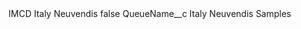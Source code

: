 <?xml version="1.0" encoding="UTF-8"?>
<CustomMetadata xmlns="http://soap.sforce.com/2006/04/metadata" xmlns:xsi="http://www.w3.org/2001/XMLSchema-instance" xmlns:xsd="http://www.w3.org/2001/XMLSchema">
    <label>IMCD Italy Neuvendis</label>
    <protected>false</protected>
    <values>
        <field>QueueName__c</field>
        <value xsi:type="xsd:string">Italy Neuvendis Samples</value>
    </values>
</CustomMetadata>
